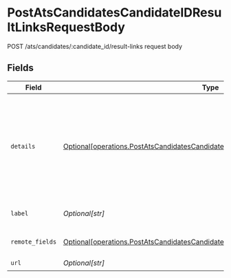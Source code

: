 # PostAtsCandidatesCandidateIDResultLinksRequestBody

POST /ats/candidates/:candidate_id/result-links request body


## Fields

| Field                                                                                                                                                                                                                                       | Type                                                                                                                                                                                                                                        | Required                                                                                                                                                                                                                                    | Description                                                                                                                                                                                                                                 |
| ------------------------------------------------------------------------------------------------------------------------------------------------------------------------------------------------------------------------------------------- | ------------------------------------------------------------------------------------------------------------------------------------------------------------------------------------------------------------------------------------------- | ------------------------------------------------------------------------------------------------------------------------------------------------------------------------------------------------------------------------------------------- | ------------------------------------------------------------------------------------------------------------------------------------------------------------------------------------------------------------------------------------------- |
| `details`                                                                                                                                                                                                                                   | [Optional[operations.PostAtsCandidatesCandidateIDResultLinksRequestBodyDetails]](undefined/models/operations/postatscandidatescandidateidresultlinksrequestbodydetails.md)                                                                  | :heavy_minus_sign:                                                                                                                                                                                                                          | Additional details with attributes that will be added to the result. This can be percentages, scores, or any text.<br/><br/>We generally recommend using short attribute keys and a short custom_field_name_prefix to avoid overflowing the ATS UI. |
| `label`                                                                                                                                                                                                                                     | *Optional[str]*                                                                                                                                                                                                                             | :heavy_check_mark:                                                                                                                                                                                                                          | If we can display a display name for the link, we will use this label.                                                                                                                                                                      |
| `remote_fields`                                                                                                                                                                                                                             | [Optional[operations.PostAtsCandidatesCandidateIDResultLinksRequestBodyRemoteFields]](undefined/models/operations/postatscandidatescandidateidresultlinksrequestbodyremotefields.md)                                                        | :heavy_minus_sign:                                                                                                                                                                                                                          | Additional fields that we will pass through to specific ATS systems.                                                                                                                                                                        |
| `url`                                                                                                                                                                                                                                       | *Optional[str]*                                                                                                                                                                                                                             | :heavy_check_mark:                                                                                                                                                                                                                          | URL of the link.                                                                                                                                                                                                                            |